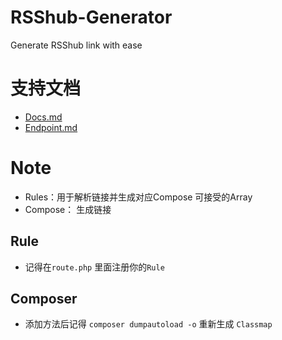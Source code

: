 # RSShub-Generator
Generate RSShub link with ease

# 支持文档

- [Docs.md](docs/Docs.md)
- [Endpoint.md](docs/Endpoint.md)

# Note

- Rules：用于解析链接并生成对应Compose 可接受的Array
- Compose： 生成链接

## Rule

- 记得在`route.php` 里面注册你的`Rule`

## Composer
- 添加方法后记得 `composer dumpautoload -o` 重新生成 `Classmap`
